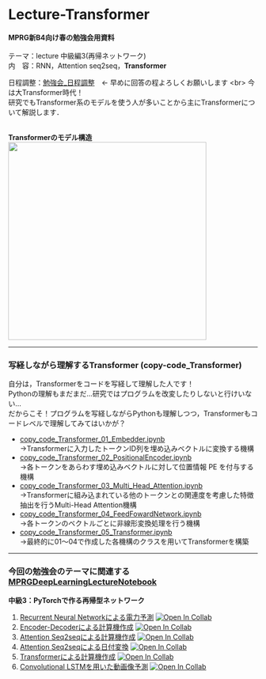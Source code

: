 # Lecture-Transformer
**MPRG新B4向け春の勉強会用資料**<br>
<br>
テーマ：lecture 中級編3(再帰ネットワーク)<br>
内　容：RNN，Attention seq2seq，**Transformer**<br>

日程調整：[勉強会_日程調整]([http://tonton.amaneku.com/list.php?id=20240217050454_gZDs5s](https://tonton.amaneku.com/list.php?id=20240219061002_qEO9D4))　← 早めに回答の程よろしくお願いします
<br>
今は大Transformer時代！<br>
研究でもTransformer系のモデルを使う人が多いことから主にTransformerについて解説します．<br>
<br>

**Transformerのモデル構造**<br>
<img src="https://github.com/Taiga10969/Lecture-Transformer/assets/106218669/cc0a487c-f35c-4f37-86f7-0ee313ad1f9b" width="400">
***
### 写経しながら理解するTransformer (copy-code_Transformer)
自分は，Transformerをコードを写経して理解した人です！<br>
Pythonの理解もまだまだ...研究ではプログラムを改変したりしないと行けいない...<br>
だからこそ！プログラムを写経しながらPythonも理解しつつ，Transformerもコードレベルで理解してみてはいかが？
- [copy_code_Transformer_01_Embedder.ipynb](https://github.com/Taiga10969/Lecture-Transformer/blob/main/copy_code_Transformer_01_Embedder.ipynb)<br>
  →Transformerに入力したトークンID列を埋め込みベクトルに変換する機構
- [copy_code_Transformer_02_PositionalEncoder.ipynb](https://github.com/Taiga10969/Lecture-Transformer/blob/main/copy_code_Transformer_02_PositionalEncoder.ipynb)<br>
  →各トークンをあらわす埋め込みベクトルに対して位置情報 PE を付与する機構
- [copy_code_Transformer_03_Multi_Head_Attention.ipynb](https://github.com/Taiga10969/Lecture-Transformer/blob/main/copy_code_Transformer_03_Multi_Head_Attention.ipynb)<br>
  →Transformerに組み込まれている他のトークンとの関連度を考慮した特徴抽出を行うMulti-Head Attention機構
- [copy_code_Transformer_04_FeedFowardNetwork.ipynb](https://github.com/Taiga10969/Lecture-Transformer/blob/main/copy_code_Transformer_04_FeedFowardNetwork.ipynb)<br>
  →各トークンのベクトルごとに非線形変換処理を行う機構
- [copy_code_Transformer_05_Transformer.ipynb](https://github.com/Taiga10969/Lecture-Transformer/blob/main/copy_code_Transformer_05_Transformer.ipynb)<br>
  →最終的に01〜04で作成した各機構のクラスを用いてTransformerを構築


***
### 今回の勉強会のテーマに関連する[MPRGDeepLearningLectureNotebook](https://github.com/machine-perception-robotics-group/MPRGDeepLearningLectureNotebook/tree/master)<br>
**中級3：PyTorchで作る再帰型ネットワーク**
1.  [Recurrent Neural Networkによる電力予測](13_rnn/01_03_RNN.ipynb) [![Open In Collab](https://colab.research.google.com/assets/colab-badge.svg)](https://colab.research.google.com/github/machine-perception-robotics-group/MPRGDeepLearningLectureNotebook/blob/master/13_rnn/01_03_RNN.ipynb)
2.  [Encoder-Decoderによる計算機作成](13_rnn/04_Seq2Seq.ipynb) [![Open In Collab](https://colab.research.google.com/assets/colab-badge.svg)](https://colab.research.google.com/github/machine-perception-robotics-group/MPRGDeepLearningLectureNotebook/blob/master/13_rnn/04_Seq2Seq.ipynb)
3.  [Attention Seq2seqによる計算機作成](13_rnn/05_Attention.ipynb) [![Open In Collab](https://colab.research.google.com/assets/colab-badge.svg)](https://colab.research.google.com/github/machine-perception-robotics-group/MPRGDeepLearningLectureNotebook/blob/master/13_rnn/05_Attention.ipynb)
4.  [Attention Seq2seqによる日付変換](13_rnn/05_Attention_alpha.ipynb) [![Open In Collab](https://colab.research.google.com/assets/colab-badge.svg)](https://colab.research.google.com/github/machine-perception-robotics-group/MPRGDeepLearningLectureNotebook/blob/master/13_rnn/05_Attention_alpha.ipynb)
5.  [Transformerによる計算機作成](13_rnn/06_Transformer.ipynb) [![Open In Collab](https://colab.research.google.com/assets/colab-badge.svg)](https://colab.research.google.com/github/machine-perception-robotics-group/MPRGDeepLearningLectureNotebook/blob/master/13_rnn/06_Transformer.ipynb)
4.  [Convolutional LSTMを用いた動画像予測](13_rnn/07_ConvLSTM.ipynb) [![Open In Collab](https://colab.research.google.com/assets/colab-badge.svg)](https://colab.research.google.com/github/machine-perception-robotics-group/MPRGDeepLearningLectureNotebook/blob/master/13_rnn/07_ConvLSTM.ipynb)
